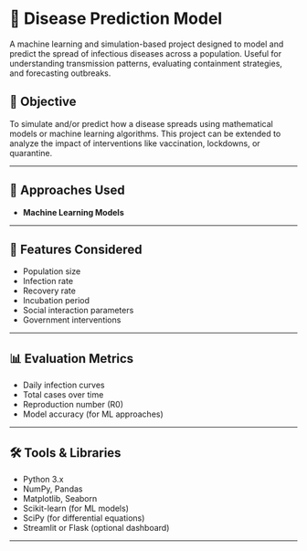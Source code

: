 # 🦠 Disease Prediction Model

A machine learning and simulation-based project designed to model and predict the spread of infectious diseases across a population. Useful for understanding transmission patterns, evaluating containment strategies, and forecasting outbreaks.

## 📌 Objective

To simulate and/or predict how a disease spreads using mathematical models or machine learning algorithms. This project can be extended to analyze the impact of interventions like vaccination, lockdowns, or quarantine.

---

## 🔬 Approaches Used

- **Machine Learning Models** 

---

## 🧾 Features Considered

- Population size
- Infection rate
- Recovery rate
- Incubation period
- Social interaction parameters
- Government interventions 

---

## 📊 Evaluation Metrics

- Daily infection curves
- Total cases over time
- Reproduction number (R0)
- Model accuracy (for ML approaches)

---

## 🛠️ Tools & Libraries

- Python 3.x
- NumPy, Pandas
- Matplotlib, Seaborn
- Scikit-learn (for ML models)
- SciPy (for differential equations)
- Streamlit or Flask (optional dashboard)

---



